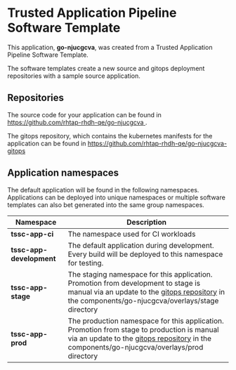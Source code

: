# Trusted Application Pipeline Software Template

This application, **go-njucgcva**, was created from a Trusted Application Pipeline Software Template.

The software templates create a new source and gitops deployment repositories with a sample source application. 

## Repositories

The source code for your application can be found in [https://github.com/rhtap-rhdh-qe/go-njucgcva ](https://github.com/rhtap-rhdh-qe/go-njucgcva ).
 
The gitops repository, which contains the kubernetes manifests for the application can be found in 
[https://github.com/rhtap-rhdh-qe/go-njucgcva-gitops ](https://github.com/rhtap-rhdh-qe/go-njucgcva-gitops ) 

## Application namespaces 

The default application will be found in the following namespaces. Applications can be deployed into unique namespaces or multiple software templates can also bet generated into the same group namespaces.  

|  Namespace   |  Description   |  
| -------- | -------- |
| **tssc-app-ci** | The namespace used for CI workloads |
| **tssc-app-development** | The default application during development. Every build will be deployed to this namespace for testing. |
| **tssc-app-stage** | The staging namespace for this application. Promotion from development to stage is manual via an update to the [gitops repository](https://github.com/rhtap-rhdh-qe/go-njucgcva-gitops ) in the components/go-njucgcva/overlays/stage directory |
| **tssc-app-prod** | The production namespace for this application. Promotion from stage to production is manual via an update to the [gitops repository](https://github.com/rhtap-rhdh-qe/go-njucgcva-gitops ) in the components/go-njucgcva/overlays/prod directory |